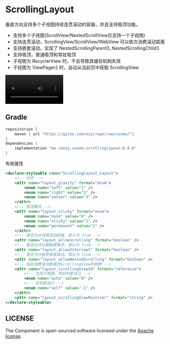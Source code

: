# ScrollingLayout

垂直方向支持多个子视图持续连贯滚动的容器，并且支持吸顶功能。

- 支持多个子视图(ScrollView/NestedScrollView仅支持一个子视图)
- 支持连贯滚动，ScrollingView/ScrollView/WebView 可以依次消费滚动距离
- 支持嵌套滚动，实现了 NestedScrollingParent3, NestedScrollingChild3
- 支持吸顶，普通吸顶和常驻吸顶
- 子视图为 RecyclerView 时，不会导致其缓存机制失效
- 子视图为 ViewPager2 时，自动从当前页中获取 ScrollingView

 
<video src='demo.mp4' width=180></video>

## Gradle

``` groovy
repositories {
    maven { url "https://gitee.com/ezy/repo/raw/cosmo/"}
}
dependencies {
    implementation "me.reezy.cosmo:scrollinglayout:0.8.0"
}
```

布局属性

```xml 
<declare-styleable name="ScrollingLayout_Layout">
    <!-- 对齐 -->
    <attr name="layout_gravity" format="enum">
        <enum name="left" value="1" />
        <enum name="right" value="2" />
        <enum name="center" value="3" />
    </attr>
    <!-- 吸顶模式 -->
    <attr name="layout_sticky" format="enum">
        <enum name="none" value="0" />
        <enum name="sticky" value="1" />
        <enum name="permanent" value="2" />
    </attr>
    <!-- 是否允许消费滚动距离，默认为 true -->
    <attr name="layout_allowScrolling" format="boolean" />
    <!-- 是否允许拦截触摸事件，默认为 true -->
    <attr name="layout_allowIntercept" format="boolean" />
    <!-- 是否允许接受嵌套滚动，默认为 true -->
    <attr name="layout_allowNestedScrolling" format="boolean" />
    <!-- 指定消费滚动距离的ScrollingView的视图 -->
    <attr name="layout_scrollingViewId" format="reference">
        <!-- 先找子视图，然后判断自己 -->
        <enum name="auto" value="0" />
        <!-- 仅判断自己 -->
        <enum name="self" value="-1" />
    </attr>
    <attr name="layout_scrollingViewResolver" format="string" />
</declare-styleable>
```

## LICENSE

The Component is open-sourced software licensed under the [Apache license](LICENSE).